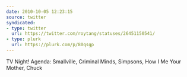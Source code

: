 ```yaml
---
date: 2010-10-05 12:23:15
source: twitter
syndicated:
- type: twitter
  url: https://twitter.com/roytang/statuses/26451150541/
- type: plurk
  url: https://plurk.com/p/80qsgp
---
```


TV Night! Agenda: Smallville, Criminal Minds, Simpsons, How I Me Your Mother, Chuck